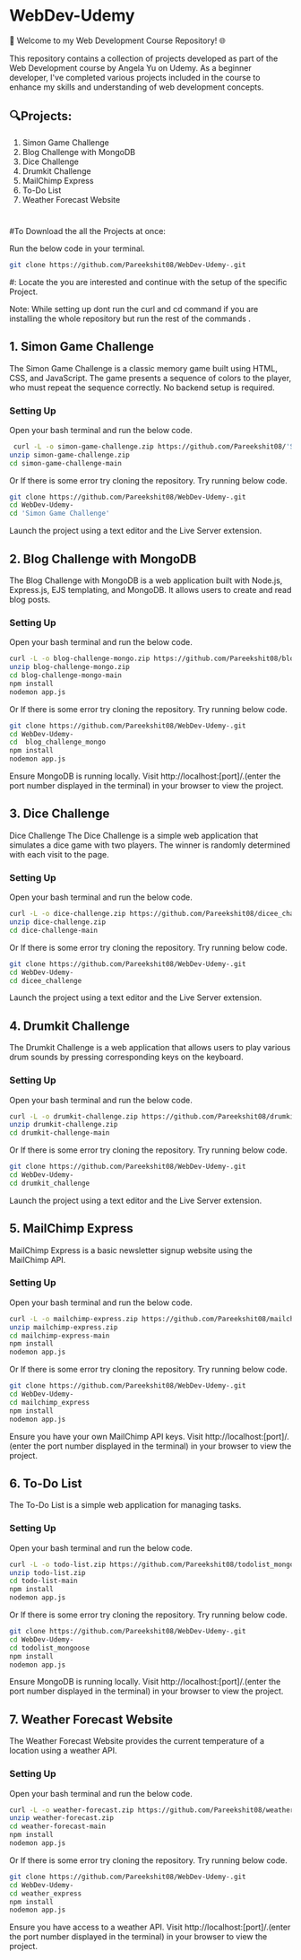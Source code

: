 
#  WebDev-Udemy 

🚀 Welcome to my Web Development Course Repository! 🌐

This repository contains a collection of projects developed as part of the Web Development course by Angela Yu on Udemy. As a beginner developer, I've completed various projects included in the course to enhance my skills and understanding of web development concepts.




## 🔍Projects:
1. Simon Game Challenge  
2. Blog Challenge with MongoDB  
3. Dice Challenge  
4. Drumkit Challenge  
5. MailChimp Express  
6. To-Do List  
7. Weather Forecast Website
#
#To Download the all the Projects at once:  

Run the below code in your terminal.
```bash
git clone https://github.com/Pareekshit08/WebDev-Udemy-.git
```
#: Locate the you are interested and continue with the setup of the specific Project.  

Note: While setting up dont run the curl and cd command if you are installing the whole repository but run the rest of the commands .

 ## 1. Simon Game Challenge

 
The Simon Game Challenge is a classic memory game built using HTML, CSS, and JavaScript. The game presents a sequence of colors to the player, who must repeat the sequence correctly. No backend setup is required.
### Setting Up

Open your bash terminal and run the below code.

```bash
 curl -L -o simon-game-challenge.zip https://github.com/Pareekshit08/'Simon Game Challenge'/archive/refs/heads/main.zip
unzip simon-game-challenge.zip
cd simon-game-challenge-main
```
Or If there is some error try cloning the repository. Try running below code.  

```bash
git clone https://github.com/Pareekshit08/WebDev-Udemy-.git
cd WebDev-Udemy-
cd 'Simon Game Challenge'
```
Launch the project using a text editor and the Live Server extension.
    
## 2. Blog Challenge with MongoDB


The Blog Challenge with MongoDB is a web application built with Node.js, Express.js, EJS templating, and MongoDB. It allows users to create and read blog posts.

### Setting Up
Open your bash terminal and run the below code.

```bash
curl -L -o blog-challenge-mongo.zip https://github.com/Pareekshit08/blog-challenge-mongo/archive/refs/heads/main.zip
unzip blog-challenge-mongo.zip
cd blog-challenge-mongo-main
npm install
nodemon app.js

```
Or If there is some error try cloning the repository. Try running below code.  

```bash
git clone https://github.com/Pareekshit08/WebDev-Udemy-.git
cd WebDev-Udemy-
cd  blog_challenge_mongo
npm install
nodemon app.js
```
Ensure MongoDB is running locally. Visit http://localhost:[port]/.(enter the port number displayed in the terminal) in your browser to view the project.

## 3. Dice Challenge

Dice Challenge
The Dice Challenge is a simple web application that simulates a dice game with two players. The winner is randomly determined with each visit to the page.

### Setting Up

Open your bash terminal and run the below code.
```bash
curl -L -o dice-challenge.zip https://github.com/Pareekshit08/dicee_challenge/archive/refs/heads/main.zip
unzip dice-challenge.zip
cd dice-challenge-main

```
Or If there is some error try cloning the repository. Try running below code.  

```bash
git clone https://github.com/Pareekshit08/WebDev-Udemy-.git
cd WebDev-Udemy-
cd dicee_challenge
```
Launch the project using a text editor and the Live Server extension.

## 4. Drumkit Challenge
The Drumkit Challenge is a web application that allows users to play various drum sounds by pressing corresponding keys on the keyboard.

### Setting Up
Open your bash terminal and run the below code.

```bash
curl -L -o drumkit-challenge.zip https://github.com/Pareekshit08/drumkit_challenge/archive/refs/heads/main.zip
unzip drumkit-challenge.zip
cd drumkit-challenge-main
```
Or If there is some error try cloning the repository. Try running below code.  

```bash
git clone https://github.com/Pareekshit08/WebDev-Udemy-.git
cd WebDev-Udemy-
cd drumkit_challenge
```
Launch the project using a text editor and the Live Server extension.

## 5. MailChimp Express
MailChimp Express is a basic newsletter signup website using the MailChimp API.

### Setting Up

Open your bash terminal and run the below code.
```bash
curl -L -o mailchimp-express.zip https://github.com/Pareekshit08/mailchimp_express/archive/refs/heads/main.zip
unzip mailchimp-express.zip
cd mailchimp-express-main
npm install
nodemon app.js
```
Or If there is some error try cloning the repository. Try running below code.  

```bash
git clone https://github.com/Pareekshit08/WebDev-Udemy-.git
cd WebDev-Udemy-
cd mailchimp_express
npm install
nodemon app.js
```
Ensure you have your own MailChimp API keys. Visit http://localhost:[port]/.(enter the port number displayed in the terminal) in your browser to view the project.

## 6. To-Do List
The To-Do List is a simple web application for managing tasks.
### Setting Up
Open your bash terminal and run the below code.

```bash
curl -L -o todo-list.zip https://github.com/Pareekshit08/todolist_mongoose/archive/refs/heads/main.zip
unzip todo-list.zip
cd todo-list-main
npm install
nodemon app.js

```
Or If there is some error try cloning the repository. Try running below code.  

```bash
git clone https://github.com/Pareekshit08/WebDev-Udemy-.git
cd WebDev-Udemy-
cd todolist_mongoose
npm install
nodemon app.js
```
Ensure MongoDB is running locally. Visit http://localhost:[port]/.(enter the port number displayed in the terminal) in your browser to view the project.

## 7. Weather Forecast Website
The Weather Forecast Website provides the current temperature of a location using a weather API.
### Setting Up
Open your bash terminal and run the below code.

```bash
curl -L -o weather-forecast.zip https://github.com/Pareekshit08/weather_express/archive/refs/heads/main.zip
unzip weather-forecast.zip
cd weather-forecast-main
npm install
nodemon app.js
```
Or If there is some error try cloning the repository. Try running below code.  

```bash
git clone https://github.com/Pareekshit08/WebDev-Udemy-.git
cd WebDev-Udemy-
cd weather_express
npm install
nodemon app.js
```
Ensure you have access to a weather API. Visit http://localhost:[port]/.(enter the port number displayed in the terminal) in your browser to view the project.
